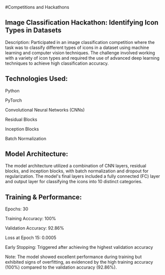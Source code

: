 #Competitions and Hackathons
## Image Classification Hackathon: Identifying Icon Types in Datasets

Description:
Participated in an image classification competition where the task was to classify different types of icons in a dataset using machine learning and computer vision techniques. The challenge involved working with a variety of icon types and required the use of advanced deep learning techniques to achieve high classification accuracy.

## Technologies Used:
Python

PyTorch

Convolutional Neural Networks (CNNs)

Residual Blocks

Inception Blocks

Batch Normalization

## Model Architecture:
The model architecture utilized a combination of CNN layers, residual blocks, and inception blocks, with batch normalization and dropout for regularization. The model's final layers included a fully connected (FC) layer and output layer for classifying the icons into 10 distinct categories.

## Training & Performance:

Epochs: 30

Training Accuracy: 100%

Validation Accuracy: 92.86%

Loss at Epoch 15: 0.0005

 Early Stopping: Triggered after achieving the highest validation accuracy

Note: The model showed excellent performance during training but exhibited signs of overfitting, as evidenced by the high training accuracy (100%) compared to the validation accuracy (92.86%).
